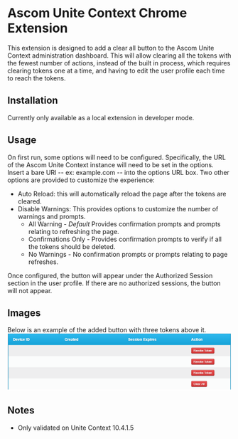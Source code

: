 # Ascom Unite Context Chrome Extension
This extension is designed to add a clear all button to the Ascom Unite Context administration dashboard.  This will allow clearing all the tokens with the fewest number of actions, instead of the built in process, which requires clearing tokens one at a time, and having to edit the user profile each time to reach the tokens.

## Installation
Currently only available as a local extension in developer mode.

## Usage
On first run, some options will need to be configured.
Specifically, the URL of the Ascom Unite Context instance will need to be set in the options. Insert a bare URl -- ex: example.com -- into the options URL box.
Two other options are provided to customize the experience:
* Auto Reload: this will automatically reload the page after the tokens are cleared.
* Disable Warnings: This provides options to customize the number of warnings and prompts.
  * All Warning - *Default* Provides confirmation prompts and prompts relating to refreshing the page.
  * Confirmations Only - Provides confirmation prompts to verify if all the tokens should be deleted.  
  * No Warnings - No confirmation prompts or prompts relating to page refreshes. 

Once configured, the button will appear under the Authorized Session section in the user profile. If there are no authorized sessions, the button will not appear.


## Images 
Below is an example of the added button with three tokens above it.
![alt text][example]

[example]: clearAllButton.png "Example of button in web page"

## Notes
* Only validated on Unite Context 10.4.1.5
